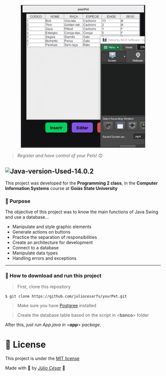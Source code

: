 
<div align="center">
  <img style="border: 1px solid black" width="400" src="yourPet.gif"/>
</div>

> *Register and have control of your Pets!* 😊

![Java-version-Used-14.0.2](https://img.shields.io/badge/Java%20Version-14.0.2-red)
---

This project was developed for the **Programming 2 class**, in the **Computer Information Systems** course 
at **Goiás State University**

### 💬 Purpose
The objective of this project was to know the main functions of Java Swing and use a database...
- Manipulate and style graphic elements
- Generate actions on buttons
- Practice the separation of responsibilities 
- Create an architecture for development
- Connect to a database
- Manipulate data types
- Handling errors and exceptions

---
### 📁 How to download and run this project
> First, clone this repository
```
$ git clone https://github.com/juliocesarfs/yourPet.git
```
> Make sure you have [Postgree](https://www.postgresql.org/) installed

> Create the database table based on the script in <**banco**> folder

After this, *just run App.java in <**app**> package*.

# 📕 License

This project is under the [MIT license]()

Made with 💜 by [*Júlio César*](https://github.com/juliocesarfs) 🚀

